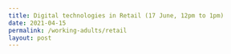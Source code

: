 ```yaml
---
title: Digital technologies in Retail (17 June, 12pm to 1pm)
date: 2021-04-15
permalink: /working-adults/retail
layout: post
---
```




